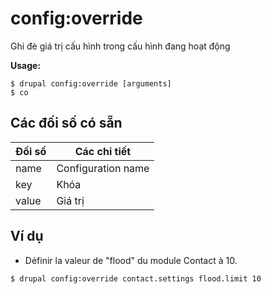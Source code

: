 # config:override
Ghi đè giá trị cấu hình trong cấu hình đang hoạt động

**Usage:**
```
$ drupal config:override [arguments]
$ co  
```

## Các đối số có sẵn
Đối số | Các chi tiết
---------|-------------
name | Configuration name
key | Khóa
value | Giá trị

## Ví dụ
* Définir la valeur de "flood" du module Contact à 10.
```
$ drupal config:override contact.settings flood.limit 10
```
